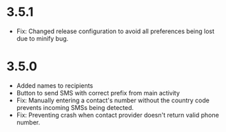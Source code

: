 # 3.5.1
* Fix: Changed release configuration to avoid all preferences being lost due
  to minify bug.

# 3.5.0
* Added names to recipients
* Button to send SMS with correct prefix from main activity
* Fix: Manually entering a contact's number without the country code
  prevents incoming SMSs being detected.
* Fix: Preventing crash when contact provider doesn't return valid phone
  number.
